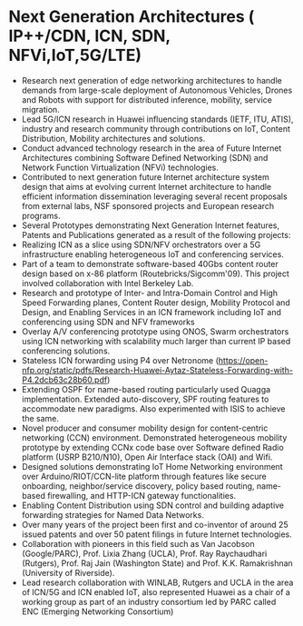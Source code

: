# Next Generation Architectures ( IP++/CDN, ICN, SDN, NFVi,IoT,5G/LTE) 
* Research next generation of edge networking architectures to handle demands from large-scale deployment of Autonomous Vehicles, Drones and Robots with support for distributed inference, mobility, service migration.
* Lead 5G/ICN research in Huawei influencing standards (IETF, ITU, ATIS), industry and research community through contributions on IoT, Content Distribution, Mobility architectures and solutions.
* Conduct advanced technology research in the area of Future Internet Architectures combining Software Defined Networking (SDN) and Network Function Virtualization (NFVi) technologies. 
* Contributed to next generation future Internet architecture system design that aims at evolving current Internet architecture to handle efficient information dissemination leveraging several recent proposals from external labs, NSF sponsored projects and European research programs. 
* Several Prototypes demonstrating Next Generation Internet features, Patents and Publications generated as a result of the following projects:  
* Realizing ICN as a slice using SDN/NFV orchestrators over a 5G infrastructure enabling heterogeneous IoT and conferencing services.
* Part of a team to demonstrate software-based 40Gbs content router design based on x-86 platform (Routebricks/Sigcomm'09). This project involved collaboration with Intel Berkeley Lab.
* Research and prototype of Inter- and Intra-Domain Control and High Speed Forwarding planes, Content Router design, Mobility Protocol and Design, and Enabling Services in an ICN framework including IoT and conferencing using SDN and NFV frameworks
* Overlay A/V conferencing prototype using ONOS, Swarm orchestrators using ICN networking with scalability much larger than current IP based conferencing solutions.
* Stateless ICN forwarding using P4 over Netronome (https://open-nfp.org/static/pdfs/Research-Huawei-Aytaz-Stateless-Forwarding-with-P4.2dcb63c28b60.pdf)
* Extending OSPF for name-based routing particularly used Quagga implementation. Extended auto-discovery, SPF routing features to accommodate new paradigms. Also experimented with ISIS to achieve the same.
* Novel producer and consumer mobility design for content-centric networking (CCN) environment. Demonstrated heterogeneous mobility prototype by extending CCNx code base over Software defined Radio platform (USRP B210/N10), Open Air Interface stack (OAI) and Wifi.
* Designed solutions demonstrating IoT Home Networking environment over Arduino/RIOT/CCN-lite platform through features like secure onboarding, neighbor/service discovery, policy based routing, name-based firewalling, and HTTP-ICN gateway functionalities.  
* Enabling Content Distribution using SDN control and building adaptive forwarding strategies for Named Data Networks.
* Over many years of the project been first and co-inventor of around 25 issued patents and over 50 patent filings in future Internet technologies.
* Collaboration with pioneers in this field such as Van Jacobson (Google/PARC), Prof. Lixia Zhang (UCLA),  Prof. Ray Raychaudhari (Rutgers), Prof. Raj Jain (Washington State) and Prof. K.K. Ramakrishnan (University of Riverside).
* Lead research collaboration with WINLAB, Rutgers and UCLA in the area of ICN/5G and ICN enabled IoT, also represented Huawei as a chair of a working group as part of an industry consortium led by PARC called ENC (Emerging Networking Consortium)

